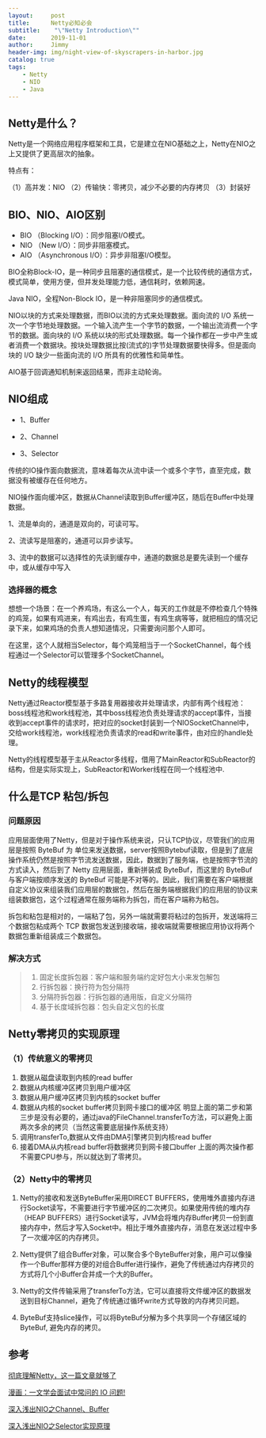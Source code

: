 ```yaml
---
layout:     post
title:      Netty必知必会
subtitle:    "\"Netty Introduction\""
date:       2019-11-01
author:     Jimmy
header-img: img/night-view-of-skyscrapers-in-harbor.jpg
catalog: true
tags:
    - Netty
    - NIO
    - Java
---
```



## Netty是什么？

Netty是一个网络应用程序框架和工具，它是建立在NIO基础之上，Netty在NIO之上又提供了更高层次的抽象。

特点有：

（1）高并发：NIO
（2）传输快：零拷贝，减少不必要的内存拷贝
（3）封装好

## BIO、NIO、AIO区别

- BIO （Blocking I/O）：同步阻塞I/O模式。
- NIO （New I/O）：同步非阻塞模式。
- AIO （Asynchronous I/O）：异步非阻塞I/O模型。

BIO全称Block-IO，是一种同步且阻塞的通信模式，是一个比较传统的通信方式，模式简单，使用方便，但并发处理能力低，通信耗时，依赖网速。

Java NIO，全程Non-Block IO，是一种非阻塞同步的通信模式。

NIO以块的方式来处理数据，而BIO以流的方式来处理数据。面向流的 I/O 系统一次一个字节地处理数据。一个输入流产生一个字节的数据，一个输出流消费一个字节的数据。面向块的 I/O 系统以块的形式处理数据。每一个操作都在一步中产生或者消费一个数据块。按块处理数据比按(流式的)字节处理数据要快得多。但是面向块的 I/O 缺少一些面向流的 I/O 所具有的优雅性和简单性。

AIO基于回调通知机制来返回结果，而非主动轮询。

## NIO组成

- 1、Buffer

- 2、Channel 

- 3、Selector

传统的IO操作面向数据流，意味着每次从流中读一个或多个字节，直至完成，数据没有被缓存在任何地方。

NIO操作面向缓冲区，数据从Channel读取到Buffer缓冲区，随后在Buffer中处理数据。

1、流是单向的，通道是双向的，可读可写。 

2、流读写是阻塞的，通道可以异步读写。 

3、流中的数据可以选择性的先读到缓存中，通道的数据总是要先读到一个缓存中，或从缓存中写入

### 选择器的概念
想想一个场景：在一个养鸡场，有这么一个人，每天的工作就是不停检查几个特殊的鸡笼，如果有鸡进来，有鸡出去，有鸡生蛋，有鸡生病等等，就把相应的情况记录下来，如果鸡场的负责人想知道情况，只需要询问那个人即可。

在这里，这个人就相当Selector，每个鸡笼相当于一个SocketChannel，每个线程通过一个Selector可以管理多个SocketChannel。

## Netty的线程模型

Netty通过Reactor模型基于多路复用器接收并处理请求，内部有两个线程池：boss线程池和work线程池，其中boss线程池负责处理请求的accept事件，当接收到accept事件的请求时，把对应的socket封装到一个NIOSocketChannel中，交给work线程池，work线程池负责请求的read和write事件，由对应的handle处理。

Netty的线程模型基于主从Reactor多线程，借用了MainReactor和SubReactor的结构，但是实际实现上，SubReactor和Worker线程在同一个线程池中.

## 什么是TCP 粘包/拆包 
### 问题原因
应用层面使用了Netty，但是对于操作系统来说，只认TCP协议，尽管我们的应用层是按照 ByteBuf 为 单位来发送数据，server按照Bytebuf读取，但是到了底层操作系统仍然是按照字节流发送数据，因此，数据到了服务端，也是按照字节流的方式读入，然后到了 Netty 应用层面，重新拼装成 ByteBuf，而这里的 ByteBuf 与客户端按顺序发送的 ByteBuf 可能是不对等的。因此，我们需要在客户端根据自定义协议来组装我们应用层的数据包，然后在服务端根据我们的应用层的协议来组装数据包，这个过程通常在服务端称为拆包，而在客户端称为粘包。

拆包和粘包是相对的，一端粘了包，另外一端就需要将粘过的包拆开，发送端将三个数据包粘成两个 TCP 数据包发送到接收端，接收端就需要根据应用协议将两个数据包重新组装成三个数据包。

### 解决方式
> 1. 固定长度拆包器：客户端和服务端约定好包大小来发包解包
> 1. 行拆包器：换行符为包分隔符
> 1. 分隔符拆包器：行拆包器的通用版，自定义分隔符
> 1. 基于长度域拆包器：包头自定义包的长度

## Netty零拷贝的实现原理

### （1）传统意义的零拷贝
1. 数据从磁盘读取到内核的read buffer
2. 数据从内核缓冲区拷贝到用户缓冲区
3. 数据从用户缓冲区拷贝到内核的socket buffer
4. 数据从内核的socket buffer拷贝到网卡接口的缓冲区
明显上面的第二步和第三步是没有必要的，通过java的FileChannel.transferTo方法，可以避免上面两次多余的拷贝（当然这需要底层操作系统支持）
1. 调用transferTo,数据从文件由DMA引擎拷贝到内核read buffer
2. 接着DMA从内核read buffer将数据拷贝到网卡接口buffer
上面的两次操作都不需要CPU参与，所以就达到了零拷贝。

### （2）Netty中的零拷贝
1. Netty的接收和发送ByteBuffer采用DIRECT BUFFERS，使用堆外直接内存进行Socket读写，不需要进行字节缓冲区的二次拷贝。如果使用传统的堆内存（HEAP BUFFERS）进行Socket读写，JVM会将堆内存Buffer拷贝一份到直接内存中，然后才写入Socket中。相比于堆外直接内存，消息在发送过程中多了一次缓冲区的内存拷贝。

2. Netty提供了组合Buffer对象，可以聚合多个ByteBuffer对象，用户可以像操作一个Buffer那样方便的对组合Buffer进行操作，避免了传统通过内存拷贝的方式将几个小Buffer合并成一个大的Buffer。

3. Netty的文件传输采用了transferTo方法，它可以直接将文件缓冲区的数据发送到目标Channel，避免了传统通过循环write方式导致的内存拷贝问题。

4. ByteBuf支持slice操作，可以将ByteBuf分解为多个共享同一个存储区域的ByteBuf, 避免内存的拷贝。


## 参考

[彻底理解Netty，这一篇文章就够了](https://juejin.im/post/5bdaf8ea6fb9a0227b02275a)

[漫画：一文学会面试中常问的 IO 问题!](https://mp.weixin.qq.com/s/Gq8ABlEVolLW3wJ7vsSSFw)

[深入浅出NIO之Channel、Buffer](https://mp.weixin.qq.com/s?__biz=MzIwMzY1OTU1NQ==&mid=2247483792&idx=1&sn=bf48352a05d4727b69b9e3dd02663b91&chksm=96cd41dca1bac8caafb4f4a90fd1a6887c9e49fd221225080f657037ebe57c2e8cd438198c08&scene=21#wechat_redirect)

[深入浅出NIO之Selector实现原理](https://juejin.im/entry/5a422b75f265da430e4f6b99)
